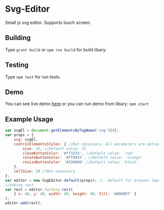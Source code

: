 # Svg-Editor
Small js svg editor. Supports touch screen.  

## Building
Type `grunt build` or `npm run build` for build libary.

## Testing
Type `npm test` for run tests.

## Demo
You can see live demo [here](https://beb21.neocities.org/svg/index.html) or you can run demo from libary: `npm start`

## Example Usage
```javascript
var svgEl = document.getElementsByTagName('svg')[0];
var props = {
	svg: svgEl,
	controlElementsStyles: { //Not necessary. All parameters are optional.
		size: 25, //Default value: 15
		closeButtonColor: '#ff3333', //Default value: 'red'
		rotateButtonColor: '#ff9933', //Default value: 'orange'
		resizeButtonColor: '#330000' //Default value: 'black'
	},
	cellSize: 20 //Not necessary
};
var editor = new SvgEditor.default(props); // .default for browser import through script tag 
//Adding rect
var rect = editor.factory.rect(
	{ x: 40, y: 40, width: 80, height: 80, fill: '#0000FF' }
);
editor.add(rect);
```